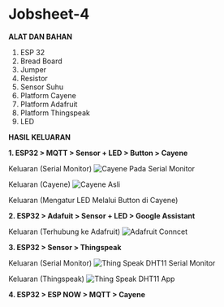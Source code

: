 # Jobsheet-4

**ALAT DAN BAHAN**

1. ESP 32
2. Bread Board
3. Jumper
4. Resistor
5. Sensor Suhu
6. Platform Cayene
7. Platform Adafruit
8. Platform Thingspeak
9. LED

**HASIL KELUARAN**

**1. ESP32 > MQTT > Sensor + LED > Button > Cayene**

Keluaran (Serial Monitor)
![Cayene Pada Serial Monitor](https://user-images.githubusercontent.com/118364435/209355297-abc2a51c-debf-4a00-a443-6fd04e52cfdd.jpeg)

Keluaran (Cayene)
![Cayene Asli](https://user-images.githubusercontent.com/118364435/209355347-8b2178e4-cef4-42e3-a1fc-66acbf512215.jpeg)

Keluaran (Mengatur LED Melalui Button di Cayene)


**2. ESP32 > Adafuit > Sensor + LED > Google Assistant**

Keluaran (Terhubung ke Adafruit)
![Adafruit Conncet](https://user-images.githubusercontent.com/118364435/209355671-932606af-4319-4ff8-b979-204632fb6e5d.jpeg)


**3. ESP32 > Sensor > Thingspeak**

Keluaran (Serial Monitor)
![Thing Speak DHT11 Serial Monitor](https://user-images.githubusercontent.com/118364435/209355535-9ceaec6b-c005-46f4-a84f-b9c7d64f9053.jpeg)

Keluaran (Thingspeak)
![Thing Speak DHT11 App](https://user-images.githubusercontent.com/118364435/209355602-1e518c88-c6b2-4b66-98d8-f5f5c4008e31.jpeg)


**4. ESP32 > ESP NOW > MQTT > Cayene**
